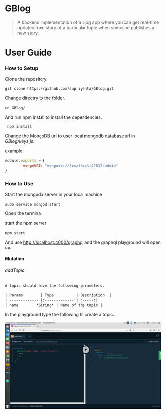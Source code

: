 # GBlog
>A backend implementation of a blog app where you can get real-time updates from story of a particular topic when someone publishes a new story.

# User Guide

### How to Setup

Clone the repository.

`git clone https://github.com/supriyanta/GBlog.git`

Change directry to the folder.

`cd GBlog/`

And run npm install to install the dependencies.

```
 npm install
```

Change the MongoDB url to user local mongodb database url in *GBlog/keys.js*.

example:
```javascript
module.exports = {
        mongoURI: "mongodb://localhost:27017/admin"
}
```

### How to Use

Start the mongodb server in your local machine

`sudo service mongod start`

Open the terminal.

start the npm server 

`npm start`

And use [http://localhost:4000/graphql](http://localhost:4000/graphql) and the graphql playground will open up.

#### Mutation

###### addTopic
    A topic should have the following parameters.

    | Params        | Type          | Description  |
    | ------------- |:-------------:| :-----:|
    | name      | *String* | Name of the topic |

In the playground type the following to create a topic...

![addTopic](./images/mutation_addTopic.png "addTopic Mutation")
